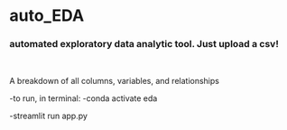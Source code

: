 # auto_EDA
### automated exploratory data analytic tool. Just upload a csv!
<br>

A breakdown of all columns, variables, and relationships

-to run, in terminal:
  -conda activate eda

-streamlit run app.py
